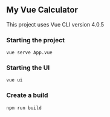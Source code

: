 ## My Vue Calculator

This project uses Vue CLI version 4.0.5

### Starting the project

`vue serve App.vue`

### Starting the UI

`vue ui`

### Create a build

`npm run build`
